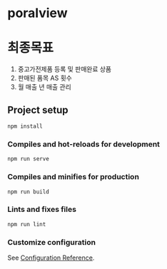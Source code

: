 # poralview

# 최종목표
1. 중고가전제품 등록 및 판매완료 상품
2. 판매된 품목 AS 횟수 
3. 월 매출 년 매출 관리
## Project setup
```
npm install
```

### Compiles and hot-reloads for development
```
npm run serve
```

### Compiles and minifies for production
```
npm run build
```

### Lints and fixes files
```
npm run lint
```

### Customize configuration
See [Configuration Reference](https://cli.vuejs.org/config/).

